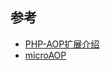 ## 参考
* [PHP-AOP扩展介绍](http://rango.swoole.com/archives/83)
* [microAOP](https://gitee.com/dongnan/microAOP)
